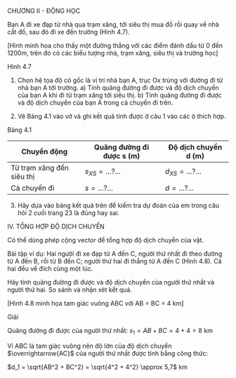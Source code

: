 CHƯƠNG II - ĐỘNG HỌC

Bạn A đi xe đạp từ nhà qua trạm xăng, tới siêu thị mua đồ rồi quay về nhà cất đồ, sau đó đi xe đến trường (Hình 4.7).

[Hình minh họa cho thấy một đường thẳng với các điểm đánh dấu từ 0 đến 1200m, trên đó có các biểu tượng nhà, trạm xăng, siêu thị và trường học]

Hình 4.7

1. Chọn hệ tọa độ có gốc là vị trí nhà bạn A, trục Ox trùng với đường đi từ nhà bạn A tới trường.
a) Tính quãng đường đi được và độ dịch chuyển của bạn A khi đi từ trạm xăng tới siêu thị.
b) Tính quãng đường đi được và độ dịch chuyển của bạn A trong cả chuyến đi trên.

2. Vẽ Bảng 4.1 vào vở và ghi kết quả tính được ở câu 1 vào các ô thích hợp.

Bảng 4.1

Chuyển động | Quãng đường đi được s (m) | Độ dịch chuyển d (m)
--- | --- | ---
Từ trạm xăng đến siêu thị | $s_{XS} = ...?...$ | $d_{XS} = ...?...$
Cả chuyến đi | $s = ...?...$ | $d = ...?...$

3. Hãy dựa vào bảng kết quả trên để kiểm tra dự đoán của em trong câu hỏi 2 cuối trang 23 là đúng hay sai.

IV. TỔNG HỢP ĐỘ DỊCH CHUYỂN

Có thể dùng phép cộng vector để tổng hợp độ dịch chuyển của vật.

Bài tập ví dụ: Hai người đi xe đạp từ A đến C, người thứ nhất đi theo đường từ A đến B, rồi từ B đến C; người thứ hai đi thẳng từ A đến C (Hình 4.8). Cả hai đều về đích cùng một lúc.

Hãy tính quãng đường đi được và độ dịch chuyển của người thứ nhất và người thứ hai. So sánh và nhận xét kết quả.

[Hình 4.8 minh họa tam giác vuông ABC với AB = BC = 4 km]

Giải

Quãng đường đi được của người thứ nhất:
$s_1 = AB + BC = 4 + 4 = 8$ km

Vì ABC là tam giác vuông nên độ lớn của độ dịch chuyển $\overrightarrow{AC}$ của người thứ nhất được tính bằng công thức:

$d_1 = \sqrt{AB^2 + BC^2} = \sqrt{4^2 + 4^2} \approx 5,7$ km